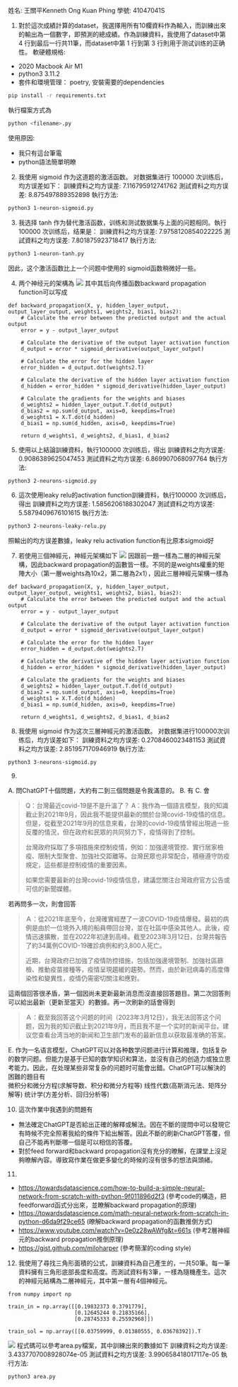 姓名: 王關平Kenneth Ong Kuan Phing 學號: 41047041S

1. 對於這次成績計算的dataset，我選擇用所有10欄資料作為輸入，而訓練出來的輸出為一個數字，即預測的總成績。作為訓練資料，我使用了dataset中第 4 行到最后一行共11筆，而dataset中第 1 行到第 3 行則用于测试训练的正确性。
軟硬體規格:
- 2020 Macbook Air M1
- python3 3.11.2
- 套件和環境管理： poetry, 
安裝需要的dependencies
```bash
pip install -r requirements.txt
```
執行檔案方式為
```bash
python <filename>.py
```

使用原因:
- 我只有這台筆電
- python語法簡單明瞭

2. 我使用 sigmoid 作为这道题的激活函数。
对数据集进行 100000 次训练后，均方误差如下：
訓練資料之均方误差: 7.116795912741762
測試資料之均方误差: 8.875497889352898
執行方法: 
```bash
python3 1-neuron-sigmoid.py 
```

3. 我选择 tanh 作为替代激活函数，训练和测试数据集与上面的问题相同。執行100000 次训练后，结果是：
訓練資料之均方误差: 7.9758120854022225
測試資料之均方误差: 7.801875923718417
執行方法: 
```bash
python3 1-neuron-tanh.py
```
因此，这个激活函数比上一个问题中使用的 sigmoid函数稍微好一些。


4. 两个神经元的架構為
![](4.png)
其中其后向传播函数backward propagation function可以写成
```python!
def backward_propagation(X, y, hidden_layer_output, output_layer_output, weights1, weights2, bias1, bias2):
    # Calculate the error between the predicted output and the actual output
    error = y - output_layer_output
    
    # Calculate the derivative of the output layer activation function
    d_output = error * sigmoid_derivative(output_layer_output)
    
    # Calculate the error for the hidden layer
    error_hidden = d_output.dot(weights2.T)
    
    # Calculate the derivative of the hidden layer activation function
    d_hidden = error_hidden * sigmoid_derivative(hidden_layer_output)
    
    # Calculate the gradients for the weights and biases
    d_weights2 = hidden_layer_output.T.dot(d_output)
    d_bias2 = np.sum(d_output, axis=0, keepdims=True)
    d_weights1 = X.T.dot(d_hidden)
    d_bias1 = np.sum(d_hidden, axis=0, keepdims=True)
    
    return d_weights1, d_weights2, d_bias1, d_bias2
```

5. 使用以上結論訓練資料，執行100000 次训练后，得出
訓練資料之均方误差: 0.9086389625047453
測試資料之均方误差: 6.869907068097764
執行方法: 
```bash
python3 2-neurons-sigmoid.py
```

6. 這次使用leaky relu的activation function訓練資料，執行100000 次训练后，得出
訓練資料之均方误差: 1.5856206188302047
測試資料之均方误差: 5.5879409676101615
執行方法:
```bash
python3 2-neurons-leaky-relu.py
```
照輸出的均方误差數據，leaky relu activation function有比原本sigmoid好


7. 若使用三個神經元，神經元架構如下
![](7.png)
因跟前一題一樣為二層的神經元架構，因此backward propagation的函數皆一樣。不同的是weights權重的矩陣大小（第一層weights為10x2，第二層為2x1），因此三層神經元架構一樣為
```python!
def backward_propagation(X, y, hidden_layer_output, output_layer_output, weights1, weights2, bias1, bias2):
    # Calculate the error between the predicted output and the actual output
    error = y - output_layer_output
    
    # Calculate the derivative of the output layer activation function
    d_output = error * sigmoid_derivative(output_layer_output)
    
    # Calculate the error for the hidden layer
    error_hidden = d_output.dot(weights2.T)
    
    # Calculate the derivative of the hidden layer activation function
    d_hidden = error_hidden * sigmoid_derivative(hidden_layer_output)
    
    # Calculate the gradients for the weights and biases
    d_weights2 = hidden_layer_output.T.dot(d_output)
    d_bias2 = np.sum(d_output, axis=0, keepdims=True)
    d_weights1 = X.T.dot(d_hidden)
    d_bias1 = np.sum(d_hidden, axis=0, keepdims=True)
    
    return d_weights1, d_weights2, d_bias1, d_bias2
```

8. 我使用 sigmoid 作为这次三層神經元的激活函数。
对数据集进行100000次训练后，均方误差如下：
訓練資料之均方误差: 0.2708460023481153
測試資料之均方误差: 2.851957170946919
執行方法: 
```bash
python3 3-neurons-sigmoid.py
```
    
9. 
A. 問ChatGPT十個問題，大約有二到三個問題是令我滿意的。
B. 有
C. 會
> Q：台灣最近covid-19是不是升溫了？
> A：我作為一個語言模型，我的知識截止到2021年9月，因此我不能提供最新的關於台灣covid-19疫情的信息。但是，從截至2021年9月的信息來看，台灣的covid-19疫情曾經出現過一些反覆的情況，但在政府和民眾的共同努力下，疫情得到了控制。
> 
> 台灣政府採取了多項措施來控制疫情，例如：加強邊境管控、實行居家檢疫、限制大型聚會、加強社交距離等。台灣民眾也非常配合，積極遵守防疫規定，這些都是控制疫情的重要因素。
>
> 如果您需要最新的台灣covid-19疫情信息，建議您關注台灣政府官方公告或可信的新聞媒體。

若再問多一次，則會回答

> Ａ：從2021年底至今，台灣確實經歷了一波COVID-19疫情爆發。最初的病例是由於一位境外入境的船員帶回台灣，並在社區中感染其他人。此後，疫情迅速擴散，並在2022年初達到高峰。截至2023年3月12日，台灣共報告了約34萬例COVID-19確診病例和約3,800人死亡。
>
>近期，台灣政府已加強了疫情防控措施，包括加強邊境管制、加強社區篩檢、推動疫苗接種等，疫情呈現趨緩的趨勢。然而，由於新冠病毒的高度傳染性和變異性，疫情仍需密切關注和應對。

這兩個回答很矛盾，第一個因尚未更新最新消息而沒直接回答題目。第二次回答則可以給出最新（更新至當天）的數據。再一次刷新的話會得到
> Ａ：截至我回答这个问题的时间（2023年3月12日），我无法回答这个问题，因为我的知识截止到2021年9月，而且我不是一个实时的新闻平台。建议您查看台湾当地的新闻和卫生部门发布的最新信息以获取最准确的答案。

E. 作为一名语言模型，ChatGPT可以对各种数学问题进行计算和推理，包括复杂的数学问题。但能力是基于已知的数学知识和算法，並沒有自己的创造力或独立思考能力。因此，在处理某些非常复杂的问题时可能會出錯。ChatGPT可以解決的困難的題目有	
微积分和微分方程(求解导数、积分和微分方程等)
线性代数(高斯消元法、矩阵分解等)
统计学(方差分析、回归分析等)

10. 這次作業中我遇到的問題有
- 無法確定ChatGPT是否給出正確的解釋或解法。因在不斷的提問中可以發現它有時候不完全照著我給的條件下給出解答。因此不斷的刷新ChatGPT答覆，但自己不能再判斷哪一個是可以相信的答覆。
- 對於feed forward和backward propagation沒有充分的暸解，在課堂上沒足夠暸解內容。導致寫作業在做更多變化的時候的沒有很多的想法與頭緒。

11. 
- https://towardsdatascience.com/how-to-build-a-simple-neural-network-from-scratch-with-python-9f011896d2f3 (參考code的構造，把feedforward函式分出來，並瞭解backward propagation的原理)
- https://towardsdatascience.com/math-neural-network-from-scratch-in-python-d6da9f29ce65 (暸解backward propagation的函數推倒方式)
- https://www.youtube.com/watch?v=0e0z28wAWfg&t=661s (參考2層神經元的backward propagation推倒原理)
- https://gist.github.com/miloharper (參考簡潔的coding style)
    
12. 我使用了尋找三角形面積的公式，訓練資料為自己產生的，一共50筆。每一筆資料擁有三角形底部長度和高度。而測試資料有3筆，一樣為隨機產生。這次的神經元結構為二層神經元，其中第一層有4個神經元。
```python!
from numpy import np
    
train_in = np.array([[0.19832373 0.3791779],
                     [0.12645244 0.21835166],
                     [0.28745333 0.25592968]])
    
train_sol = np.array([[0.03759999, 0.01380555, 0.03678392]).T
```
![](11.png)
程式碼可以參考area.py檔案，其中訓練出來的數據如下
訓練資料之均方误差: 3.4337707008928074e-05
測試資料之均方误差: 3.990658418017117e-05
執行方法: 
```bash
python3 area.py
```